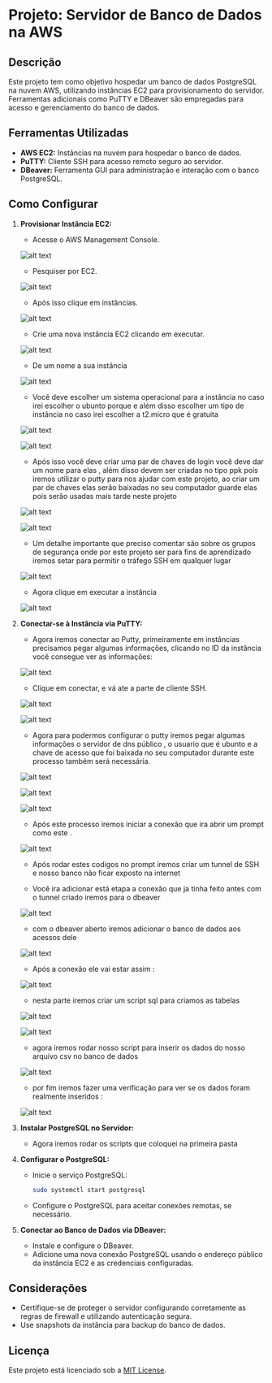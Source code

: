# Projeto: Servidor de Banco de Dados na AWS

## Descrição
Este projeto tem como objetivo hospedar um banco de dados PostgreSQL na nuvem AWS, utilizando instâncias EC2 para provisionamento do servidor. Ferramentas adicionais como PuTTY e DBeaver são empregadas para acesso e gerenciamento do banco de dados.

## Ferramentas Utilizadas
- **AWS EC2:** Instâncias na nuvem para hospedar o banco de dados.
- **PuTTY:** Cliente SSH para acesso remoto seguro ao servidor.
- **DBeaver:** Ferramenta GUI para administração e interação com o banco PostgreSQL.

## Como Configurar
1. **Provisionar Instância EC2:**
   - Acesse o AWS Management Console.

   ![alt text](img\image.png)


   - Pesquiser por EC2.

   ![alt text](img\image-1.png)


   - Após isso clique em instâncias.

   ![alt text](img\image-2.png)


   - Crie uma nova instância EC2 clicando em executar.

   ![alt text](img\image-3.png)


   - De um nome a sua instância

   ![alt text](img\image-4.png)

   - Você deve escolher um sistema operacional para a instância no caso irei escolher o ubunto porque e além disso escolher um tipo de instância no caso irei escolher a t2.micro que é gratuita

   ![alt text](img\image-5.png)


   ![alt text](img\image-6.png)


   - Após isso você deve criar uma par de chaves de login você deve dar um nome para elas , além disso devem ser criadas no tipo ppk pois iremos utilizar o putty para nos ajudar com este projeto, ao criar um par de chaves elas serão baixadas no seu computador guarde elas pois serão usadas mais tarde neste projeto

   ![alt text](img\image-7.png)

   ![alt text](img\image-8.png)


   - Um detalhe importante que preciso comentar são sobre os grupos de segurança onde por este projeto ser para fins de aprendizado iremos setar para permitir o tráfego SSH em qualquer lugar 

   ![alt text](img\image-9.png)


   - Agora clique em executar a instância

   ![alt text](img\image-11.png)




2. **Conectar-se à Instância via PuTTY:**
   - Agora iremos conectar ao Putty, primeiramente em instâncias precisamos pegar algumas informações, clicando no ID da instância você consegue ver as informações:

   ![alt text](img\image-13.png)


   - Clique em conectar, e vá ate a parte de cliente SSH.

   ![alt text](img\image-15.png)

   ![alt text](img\image-16.png)


   - Agora para podermos configurar o putty iremos pegar algumas informações o servidor de dns público , o usuario que é ubunto e a chave de acesso que foi baixada no seu computador durante este processo também será necessária.

   ![alt text](img\image-20.png)


   ![alt text](img\image-18.png)


   ![alt text](img\image-19.png)



   
   - Após este processo iremos iniciar a conexão que ira abrir um prompt como este .

   ![alt text](img\image-21.png)

   - Após rodar estes codigos no prompt iremos criar um tunnel de SSH e nosso banco não ficar exposto na internet 

   - Você ira adicionar está etapa a conexão que ja tinha feito antes com o tunnel criado iremos para o dbeaver

   ![alt text](img\image-23.png)

   - com o dbeaver aberto iremos adicionar o banco de dados aos acessos dele 

   ![alt text](img\image-24.png)

   - Após a conexão ele vai estar assim : 

   ![alt text](img\image-25.png)

   - nesta parte iremos criar um script sql para criamos as tabelas 

   ![alt text](img\image-26.png)

   ![alt text](img.png)

   - agora iremos rodar nosso script para inserir os dados do nosso arquivo csv no banco de dados 

   ![alt text](img\img-1.png)

   - por fim iremos fazer uma verificação para ver se os dados foram realmente inseridos : 

   ![alt text](img\img-2.png)













3. **Instalar PostgreSQL no Servidor:**
   
   - Agora iremos rodar os scripts que coloquei na primeira pasta

4. **Configurar o PostgreSQL:**
   - Inicie o serviço PostgreSQL:
     ```bash
     sudo systemctl start postgresql
     ```
   - Configure o PostgreSQL para aceitar conexões remotas, se necessário.

5. **Conectar ao Banco de Dados via DBeaver:**
   - Instale e configure o DBeaver.
   - Adicione uma nova conexão PostgreSQL usando o endereço público da instância EC2 e as credenciais configuradas.

## Considerações
- Certifique-se de proteger o servidor configurando corretamente as regras de firewall e utilizando autenticação segura.
- Use snapshots da instância para backup do banco de dados.

## Licença
Este projeto está licenciado sob a [MIT License](LICENSE).
